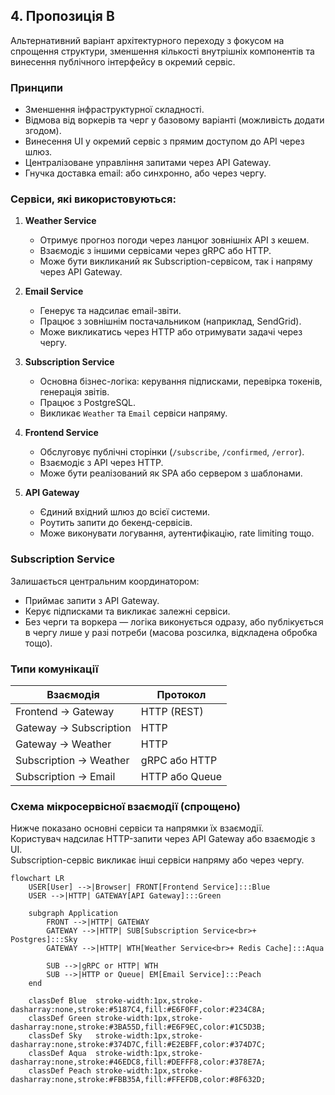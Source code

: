 ## 4. Пропозиція B

Альтернативний варіант архітектурного переходу з фокусом на спрощення структури, зменшення кількості внутрішніх компонентів та винесення публічного інтерфейсу в окремий сервіс.

### Принципи

- Зменшення інфраструктурної складності.
- Відмова від воркерів та черг у базовому варіанті (можливість додати згодом).
- Винесення UI у окремий сервіс з прямим доступом до API через шлюз.
- Централізоване управління запитами через API Gateway.
- Гнучка доставка email: або синхронно, або через чергу.

### Сервіси, які використовуються:

1. **Weather Service**
    - Отримує прогноз погоди через ланцюг зовнішніх API з кешем.
    - Взаємодіє з іншими сервісами через gRPC або HTTP.
    - Може бути викликаний як Subscription-сервісом, так і напряму через API Gateway.

2. **Email Service**
    - Генерує та надсилає email-звіти.
    - Працює з зовнішнім постачальником (наприклад, SendGrid).
    - Може викликатись через HTTP або отримувати задачі через чергу.

3. **Subscription Service**
    - Основна бізнес-логіка: керування підписками, перевірка токенів, генерація звітів.
    - Працює з PostgreSQL.
    - Викликає `Weather` та `Email` сервіси напряму.

4. **Frontend Service**
    - Обслуговує публічні сторінки (`/subscribe`, `/confirmed`, `/error`).
    - Взаємодіє з API через HTTP.
    - Може бути реалізований як SPA або сервером з шаблонами.

5. **API Gateway**
    - Єдиний вхідний шлюз до всієї системи.
    - Роутить запити до бекенд-сервісів.
    - Може виконувати логування, аутентифікацію, rate limiting тощо.

### Subscription Service

Залишається центральним координатором:
- Приймає запити з API Gateway.
- Керує підписками та викликає залежні сервіси.
- Без черги та воркера — логіка виконується одразу, або публікується в чергу лише у разі потреби (масова розсилка, відкладена обробка тощо).

### Типи комунікації

| Взаємодія              | Протокол             |
|------------------------|----------------------|
| Frontend → Gateway     | HTTP (REST)          |
| Gateway → Subscription | HTTP                 |
| Gateway → Weather      | HTTP                 |
| Subscription → Weather | gRPC або HTTP        |
| Subscription → Email   | HTTP або Queue       |

### Схема мікросервісної взаємодії (спрощено)

Нижче показано основні сервіси та напрямки їх взаємодії.  
Користувач надсилає HTTP-запити через API Gateway або взаємодіє з UI.  
Subscription-сервіс викликає інші сервіси напряму або через чергу.

```mermaid
flowchart LR
    USER[User] -->|Browser| FRONT[Frontend Service]:::Blue
    USER -->|HTTP| GATEWAY[API Gateway]:::Green

    subgraph Application
        FRONT -->|HTTP| GATEWAY
        GATEWAY -->|HTTP| SUB[Subscription Service<br>+ Postgres]:::Sky
        GATEWAY -->|HTTP| WTH[Weather Service<br>+ Redis Cache]:::Aqua

        SUB -->|gRPC or HTTP| WTH
        SUB -->|HTTP or Queue| EM[Email Service]:::Peach
    end

    classDef Blue  stroke-width:1px,stroke-dasharray:none,stroke:#5187C4,fill:#E6F0FF,color:#234C8A;
    classDef Green stroke-width:1px,stroke-dasharray:none,stroke:#3BA55D,fill:#E6F9EC,color:#1C5D3B;
    classDef Sky   stroke-width:1px,stroke-dasharray:none,stroke:#374D7C,fill:#E2EBFF,color:#374D7C;
    classDef Aqua  stroke-width:1px,stroke-dasharray:none,stroke:#46EDC8,fill:#DEFFF8,color:#378E7A;
    classDef Peach stroke-width:1px,stroke-dasharray:none,stroke:#FBB35A,fill:#FFEFDB,color:#8F632D;
```
